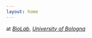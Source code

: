 ```yaml
---
layout: home
---
```


at _[BioLab](biolab.csr.unibo.it/)_, _[University of Bologna](https://www.unibo.it/en/homepage)_
